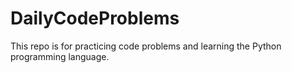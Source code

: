 # DailyCodeProblems

This repo is for practicing code problems and learning the Python programming language.

